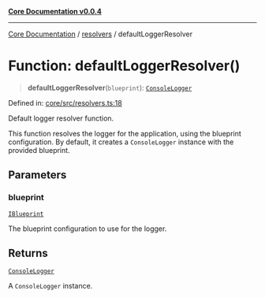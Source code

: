 [**Core Documentation v0.0.4**](../../README.md)

***

[Core Documentation](../../modules.md) / [resolvers](../README.md) / defaultLoggerResolver

# Function: defaultLoggerResolver()

> **defaultLoggerResolver**(`blueprint`): [`ConsoleLogger`](../../ConsoleLogger/classes/ConsoleLogger.md)

Defined in: [core/src/resolvers.ts:18](https://github.com/stonemjs/core/blob/d2167ff53d508d3a75c05f0cf962180518d3e061/src/resolvers.ts#L18)

Default logger resolver function.

This function resolves the logger for the application, using the blueprint configuration.
By default, it creates a `ConsoleLogger` instance with the provided blueprint.

## Parameters

### blueprint

[`IBlueprint`](../../declarations/type-aliases/IBlueprint.md)

The blueprint configuration to use for the logger.

## Returns

[`ConsoleLogger`](../../ConsoleLogger/classes/ConsoleLogger.md)

A `ConsoleLogger` instance.
